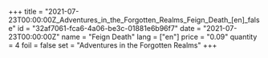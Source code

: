 +++
title = "2021-07-23T00:00:00Z_Adventures_in_the_Forgotten_Realms_Feign_Death_[en]_false"
id = "32af7061-fca6-4a06-be3c-01881e6b96f7"
date = "2021-07-23T00:00:00Z"
name = "Feign Death"
lang = ["en"]
price = "0.09"
quantity = 4
foil = false
set = "Adventures in the Forgotten Realms"
+++
